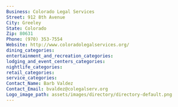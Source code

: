 ```yaml
---
Business: Colorado Legal Services
Street: 912 8th Avenue
City: Greeley
State: Colorado
Zip: 80631
Phone: (970) 353-7554
Website: http://www.coloradolegalservices.org/
dining_categories: 
entertainment_and_recreation_categories: 
lodging_and_event_centers_categories: 
nightlife_categories: 
retail_categories: 
service_categories: 
Contact_Name: Barb Valdez
Contact_Email: bvaldez@colegalserv.org
Logo_image_path: assets/images/directory/directory-default.png
---
```

